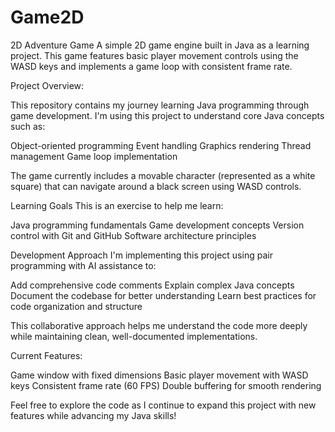 # Game2D
2D Adventure Game
A simple 2D game engine built in Java as a learning project. This game features basic player movement controls using the WASD keys and implements a game loop with consistent frame rate.

Project Overview:

This repository contains my journey learning Java programming through game development.
I'm using this project to understand core Java concepts such as:

Object-oriented programming
Event handling
Graphics rendering
Thread management
Game loop implementation

The game currently includes a movable character (represented as a white square) that can navigate around a black screen using WASD controls.

Learning Goals
This is an exercise to help me learn:

Java programming fundamentals
Game development concepts
Version control with Git and GitHub
Software architecture principles

Development Approach
I'm implementing this project using pair programming with AI assistance to:

Add comprehensive code comments
Explain complex Java concepts
Document the codebase for better understanding
Learn best practices for code organization and structure

This collaborative approach helps me understand the code more deeply while maintaining clean, well-documented implementations.

Current Features:

Game window with fixed dimensions
Basic player movement with WASD keys
Consistent frame rate (60 FPS)
Double buffering for smooth rendering

Feel free to explore the code as I continue to expand this project with new features while advancing my Java skills!

